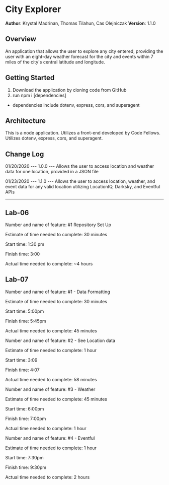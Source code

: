 # City Explorer

**Author**: Krystal Madrinan, Thomas Tilahun, Cas Olejniczak
**Version**: 1.1.0 

## Overview
An application that allows the user to explore any city entered, providing the user with an eight-day weather forecast for the city and events within 7 miles of the city's central latitude and longitude.

## Getting Started
1. Download the application by cloning code from GitHub
2. run npm i [dependencies]
* dependencies include dotenv, express, cors, and superagent

## Architecture
This is a node application.
Utilizes a front-end developed by Code Fellows. 
Utilizes dotenv, express, cors, and superagent.

## Change Log
01/20/2020 --- 1.0.0 --- Allows the user to access location and weather data for one location, provided in a JSON file

01/23/2020 --- 1.1.0 --- Allows the user to access location, weather, and event data for any valid location utilizing LocationIQ, Darksky, and Eventful APIs

---------------------------------------------------------------------

## Lab-06

Number and name of feature: #1 Repository Set Up

Estimate of time needed to complete: 30 minutes

Start time:  1:30 pm

Finish time: 3:00

Actual time needed to complete: ~4 hours 


## Lab-07

Number and name of feature: #1 - Data Formatting

Estimate of time needed to complete: 30 minutes

Start time: 5:00pm

Finish time: 5:45pm

Actual time needed to complete: 45 minutes


Number and name of feature: #2 - See Location data 

Estimate of time needed to complete: 1 hour

Start time: 3:09

Finish time: 4:07

Actual time needed to complete: 58 minutes 


Number and name of feature: #3 - Weather

Estimate of time needed to complete: 45 minutes

Start time: 6:00pm

Finish time: 7:00pm

Actual time needed to complete: 1 hour


Number and name of feature: #4 - Eventful

Estimate of time needed to complete: 1 hour

Start time: 7:30pm

Finish time: 9:30pm

Actual time needed to complete: 2 hours
